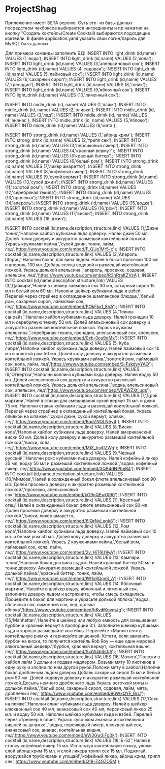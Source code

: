# ProjectShag
Приложение имеет БЕТА версию. Суть его- из базы данных посредством чекбоксов выбираются ингредиенты и пр нажатии на кнопку "Создать коктейль(Create Cocktail) выбираются подходящие коктейли.
В файле application.yaml указать свои логин/пароль для MySQL базы данных.

Для примера команды заполнить БД:
INSERT INTO light_drink (id,name) VALUES (1,'вода');
INSERT INTO light_drink (id,name) VALUES (2,'кола');
INSERT INTO light_drink (id,name) VALUES (3,'апельсиновый сок');
INSERT INTO light_drink (id,name) VALUES (4,'содовая');
INSERT INTO light_drink (id,name) VALUES (5,'лаймовый сок');
INSERT INTO light_drink (id,name) VALUES (6,'сахарный сироп');
INSERT INTO light_drink (id,name) VALUES (7,'гренадин');
INSERT INTO light_drink (id,name) VALUES (8,'тоник');
INSERT INTO light_drink (id,name) VALUES (9,'яблочный сок');
INSERT INTO light_drink (id,name) VALUES (10,'лимонный сок');

INSERT INTO midle_drink (id, name) VALUES (1,'лайм');
INSERT INTO midle_drink (id, name) VALUES (2,'оливки');
INSERT INTO midle_drink (id, name) VALUES (3,'лед');
INSERT INTO midle_drink (id, name) VALUES (4,'ананас');
INSERT INTO midle_drink (id, name) VALUES (5,'яблоко');
INSERT INTO midle_drink (id,name) VALUES (6,'мята');

INSERT INTO strong_drink (id,name) VALUES (1,'айриш крим');
INSERT INTO strong_drink (id,name) VALUES (2,'трипл сек');
INSERT INTO strong_drink (id,name) VALUES (3,'персиковый ликер');
INSERT INTO strong_drink (id,name) VALUES (4,'красный вермут');
INSERT INTO strong_drink (id,name) VALUES (5'красный биттер');
INSERT INTO strong_drink (id,name) VALUES (6,'белый ром');
INSERT INTO strong_drink (id,name) VALUES (7,'ликер амаретто');
INSERT INTO strong_drink (id,name) VALUES (8,'кофейный ликер');
INSERT INTO strong_drink (id,name) VALUES (9,'сухой вермут');
INSERT INTO strong_drink (id,name) VALUES (10,'сухой джин');
INSERT INTO strong_drink (id,name) VALUES (11,'золотой ром');
INSERT INTO strong_drink (id,name) VALUES (12,'серебряная текила');
INSERT INTO strong_drink (id,name) VALUES (13,'просекко');
INSERT INTO strong_drink (id,name) VALUES (14,'апероль');
INSERT INTO strong_drink (id,name) VALUES (15,'водка');
INSERT INTO strong_drink (id,name) VALUES (16,'ром');
INSERT INTO strong_drink (id,name) VALUES (17,'виски');
INSERT INTO strong_drink (id,name) VALUES (18,'джин');

INSERT INTO cocktail (id,name,description,structure,link) VALUES (1,'Джин тоник','Наполни хайбол кубиками льда доверху. Налей джин 50 мл. Долей тоник доверху и аккуратно размешай коктейльной ложкой. Укрась кружками лайма.','сухой джин, тоник, лайм, лед','https://www.youtube.com/embed/F_QUp1Mr5-c');
INSERT INTO cocktail (id,name,description,structure,link) VALUES (2,'Апероль Шприц','Наполни бокал для вина льдом. Налей в бокал просекко 100 мл и апероль 100 мл. Добавь сплэш содовой и размешай коктейльной ложкой. Укрась долькой апельсина.','апероль, просекко, содовая, апельсин, лед','https://www.youtube.com/embed/R3hRraKZVzA');
INSERT INTO cocktail (id,name,description,structure,link) VALUES (3,'Дайкири','Налей в шейкер лаймовый сок 30 мл, сахарный сироп 15 мл и белый ром 60 мл. Наполни шейкер кубиками льда и взбей. Перелей через стрейнер в охлажденное шампанское блюдце.','белый ром, сахарный сироп, лаймовый сок, лед','https://www.youtube.com/embed/POkFkx1_8VA');
INSERT INTO cocktail (id,name,description,structure,link) VALUES (4,'Текила санрайз','Наполни хайбол кубиками льда доверху. Налей гренадин 10 мл и серебряную текилу 50 мл. Долей апельсиновый сок доверху и аккуратно размешай коктейльной ложкой. Укрась кружком апельсина.','серебряная текила, гренадин, апельсиновый сок, апельсин, лед','https://www.youtube.com/embed/0xh-0ou9dMk');
INSERT INTO cocktail (id,name,description,structure,link) VALUES (5,'Куба либре','Наполни хайбол кубиками льда доверху. Налей лаймовый сок 10 мл и золотой ром 50 мл. Долей колу доверху и аккуратно размешай коктейльной ложкой. Укрась кружками лайма.','золотой ром, лаймовый сок, кола, лайм, лед','https://www.youtube.com/embed/S-FskdyyYAQ');
INSERT INTO cocktail (id,name,description,structure,link) VALUES (6,'Отвертка','Наполни коллинз кубиками льда доверху. Налей водку 50 мл. Долей апельсиновый сок доверху и аккуратно размешай коктейльной ложкой. Укрась долькой апельсина.','водка, апельсиновый сок, апельсин, лед','https://www.youtube.com/embed/VEAWZXt_uqs');
INSERT INTO cocktail (id,name,description,structure,link) VALUES (7,'Драй мартини','Налей в стакан для смешивания сухой вермут 15 мл. и джин 75 мл. Наполни стакан кубиками льда и размешай коктейльной ложкой. Перелей через стрейнер в охлажденный коктейльный бокал. Укрась оливкой на шпажке.','сухой джин, сухой вермут, оливки, лед','https://www.youtube.com/embed/BadZNQLN5y4');
INSERT INTO cocktail (id,name,description,structure,link) VALUES (8,'Виски кола','Наполни хайбол кубиками льда доверху. Налей американский виски 50 мл. Долей колу доверху и аккуратно размешай коктейльной ложкой.','виски, кола, лед','https://www.youtube.com/embed/MIX_tnvRZWg');
INSERT INTO cocktail (id,name,description,structure,link) VALUES (9,'Черный русский','Наполни рокс кубиками льда доверху. Налей кофейный ликер 25 мл, водку 50 мл и размешай коктейльной ложкой.','водка, кофейный ликер, лед',https://www.youtube.com/embed/XQB4dNPheB4');
INSERT INTO cocktail (id,name,description,structure,link) VALUES (10,'Мимоза','Налей в охлажденный бокал флюте апельсиновый сок 90 мл. Долей просекко доверху и аккуратно размешай коктейльной ложкой.','просекко, апельсиновый сок',https://www.youtube.com/embed/kG9nQEwOI90');
INSERT INTO cocktail (id,name,description,structure,link) VALUES (11,'Крестный отец','Налей в охлажденный бокал флюте апельсиновый сок 90 мл. Долей просекко доверху и аккуратно размешай коктейльной ложкой.','виски, ликер амаретто, лед','https://www.youtube.com/embed/6IQrNvLegk8');
INSERT INTO cocktail (id,name,description,structure,link) VALUES (12,'Ром кола','Наполни хайбол кубиками льда доверху. Налей лаймовый сок 10 мл. и белый ром 50 мл. Долей колу доверху и аккуратно размешай коктейльной ложкой. Укрась 2 кружочками лайма.','белый ром, лаймовый сок, кола, лайм, лед','https://www.youtube.com/embed/2v_HiT6U9yA');
INSERT INTO cocktail (id,name,description,structure,link) VALUES (13,'Кампари тоник','Наполни бокал для вина льдом. Налей красный биттер 50 мл и тоник доверху. Аккуратно размешай коктейльной ложкой. Укрась долькой лайма.','красный биттер, тоник, лайм, лед','https://www.youtube.com/embed/IW1x8QqeS_A');
INSERT INTO cocktail (id,name,description,structure,link) VALUES (14,'Яблочный мартини','Налейте в шейкер водку, яблочный и лимонный сок, заполните доверху льдом и встряхните, чтобы смесь охладилась. Процедите в бокал для мартини и украсьте долькой яблока.','водка, яблочный сок, лимонный сок, лед, долька яблока','https://www.youtube.com/embed/hKvdiKgvmJg');
INSERT INTO cocktail (id,name,description,structure,link) VALUES (15,'Manhattan','Налейте в шейкер или любую емкость для смешивания бурбон и красный вермут в пропорции 3:1. Заполните шейкер кубиками льда и хорошо размешайте коктейль. Перелейте «Манхэттен» в коктейльную рюмку и гарнируйте вишенкой. Кстати, если заменить бурбон на виски, то получится коктейль Rob Roy — еще один мировой алкогольный шедевр.','бурбон, красный вермут, коктейльная вишня, лед','https://www.youtube.com/embed/SciW4bSs1jA');
INSERT INTO cocktail (id,name,description,structure,link) VALUES (16,'Мохито','Положи в хайбол лайм 3 дольки и подави мадлером. Возьми мяту 10 листиков в одну руку и хлопни по ним другой рукой.Положи мяту в хайбол.Наполни бокал дробленым льдом доверху.Добавь сахарный сироп 15 мл и белый ром 50 мл. Долей содовую доверху и аккуратно размешай коктейльной ложкой.Досыпь немного дробленого льда.Укрась веточкой мяты и долькой лайма.','белый ром, сахарный сироп, содовая, лайм, мята, дробленый лед','https://www.youtube.com/embed/96WxQYF_BrU');
INSERT INTO cocktail (id,name,description,structure,link) VALUES (17,'Секс на пляже','Наполни слинг кубиками льда доверху. Налей в шейкер клюквенный сок 40 мл, ананасовый сок 40 мл, персиковый ликер 25 мл. и водку 50 мл. Наполни шейкер кубиками льда и взбей. Перелей через стрейнер в слинг. Укрась кусочком ананаса и коктейльной вишней на шпажке.','водка, персиковый ликер, клюквенный сок, ананасовый сок, ананас,  коктейльная вишня, лед',https://www.youtube.com/embed/eW0Gw3iFg0k');
INSERT INTO cocktail (id,name,description,structure,link) VALUES (18,'Б-52','Налей в стопку кофейный ликер 15 мл. Используя коктейльную ложку, уложи слой айриш крим 15 мл. и слой ликера трипл сек 15 мл. Поджигай, вооружайся трубочками и угощай!','кофейный ликер, айриш крим, трипл сек','https://www.youtube.com/embed/Q19-Z4GZO5M');
